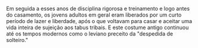 ﻿Em seguida a esses anos de disciplina rigorosa e treinamento e logo antes do casamento, os jovens adultos em geral eram liberados por um curto período de lazer e liberdade, após o que voltavam para casar e aceitar uma vida inteira de sujeição aos tabus tribais. E este costume antigo continuou até os tempos modernos como o leviano preceito da "despedida de solteiro."